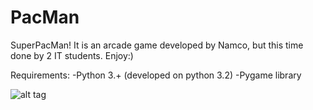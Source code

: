 # PacMan
SuperPacMan!
It is an arcade game developed by Namco, but this time done by 2 IT students.
Enjoy:)

Requirements:
   -Python 3.+ (developed on python 3.2)
   -Pygame library

![alt tag](http://s17.postimg.org/z268on2vj/Pac_Man.png)
